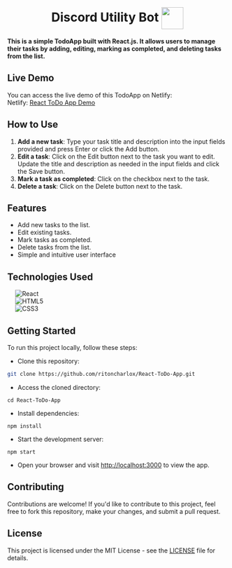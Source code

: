 <br>
<h1 align=center>
<span> Discord Utility Bot </span>
<img align="center" src="./public/favicon-96.png" alt="" width="50" height="50">
</h1>

**This is a simple TodoApp built with React.js. It allows users to manage their tasks by adding, editing, marking as completed, and deleting tasks from the list.**

## Live Demo

You can access the live demo of this TodoApp on Netlify:
<br>
Netlify: [React ToDo App Demo](https://ritoncharlox-react-todo-app.netlify.app/)

## How to Use
1. **Add a new task**: Type your task title and description into the input fields provided and press Enter or click the Add button.
2. **Edit a task**: Click on the Edit button next to the task you want to edit. Update the title and description as needed in the input fields and click the Save button.
3. **Mark a task as completed**: Click on the checkbox next to the task.
4. **Delete a task**: Click on the Delete button next to the task.


## Features

- Add new tasks to the list.
- Edit existing tasks.
- Mark tasks as completed.
- Delete tasks from the list.
- Simple and intuitive user interface

## Technologies Used

&emsp; ![React](https://img.shields.io/badge/react.js-%23563D7C.svg?style=for-the-badge&logo=react&logoColor=white)
<br>
&emsp; ![HTML5](https://img.shields.io/badge/html5-%23E34F26.svg?style=for-the-badge&logo=html5&logoColor=white)
<br>
&emsp; ![CSS3](https://img.shields.io/badge/css3-%231572B6.svg?style=for-the-badge&logo=css3&logoColor=white)

## Getting Started

To run this project locally, follow these steps:

- Clone this repository:
```bash
git clone https://github.com/ritoncharlox/React-ToDo-App.git
```
- Access the cloned directory:
```
cd React-ToDo-App
```
- Install dependencies:
```
npm install
```
- Start the development server:
```
npm start
```
- Open your browser and visit [http://localhost:3000](http://localhost:3000) to view the app.

## Contributing

Contributions are welcome! If you'd like to contribute to this project, feel free to fork this repository, make your changes, and submit a pull request.

## License

This project is licensed under the MIT License - see the [LICENSE](LICENSE) file for details.